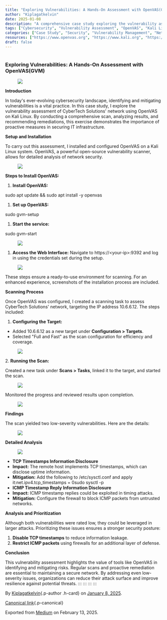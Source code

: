 ```yaml
---
title: "Exploring Vulnerabilities: A Hands-On Assessment with OpenVAS(GVM)"
author: "Kiplagatkelvin"
date: 2025-01-08
description: "A comprehensive case study exploring the vulnerability assessment of CyberTech Solutions’ network using OpenVAS on Kali Linux."
tags: ["Cybersecurity", "Vulnerability Assessment", "OpenVAS", "Kali Linux", "Network Security", "Penetration Testing", "Threat Intelligence"]
categories: ["Case Study", "Security", "Vulnerability Management", "Network Security", "Penetration Testing"]
resources: ["https://www.openvas.org", "https://www.kali.org", "https://www.cybertechsolutions.com"]
draft: false
---
```



#
### Exploring Vulnerabilities: A Hands-On Assessment with OpenVAS(GVM) 

<figure id="5188" class="graf graf--figure graf-after--h3">
<img
src="https://cdn-images-1.medium.com/max/800/1*RoMzwk3AeZzbximpNs2XBg.png"
class="graf-image" data-image-id="1*RoMzwk3AeZzbximpNs2XBg.png"
data-width="665" data-height="439" data-is-featured="true" />
</figure>

**Introduction**

In today's ever-evolving cybersecurity landscape, identifying and
mitigating vulnerabilities is a vital practice. In this case study, I
explore the vulnerability assessment of CyberTech Solutions' network
using OpenVAS on Kali Linux. By conducting a comprehensive scan,
analyzing results, and recommending remediations, this exercise
demonstrates the importance of proactive measures in securing IT
infrastructure.

**Setup and Installation**

To carry out this assessment, I installed and configured OpenVAS on a
Kali Linux system. OpenVAS, a powerful open-source vulnerability
scanner, allows for detailed analysis of network security.

<figure id="150c" class="graf graf--figure graf-after--p">
<img
src="https://cdn-images-1.medium.com/max/800/1*PZL4LerH_8JvhyaTXwUySw.png"
class="graf-image" data-image-id="1*PZL4LerH_8JvhyaTXwUySw.png"
data-width="975" data-height="483" />
</figure>

**Steps to Install OpenVAS:**

1.  **Install OpenVAS:**

sudo apt update && sudo apt install -y openvas

1.  **Set up OpenVAS:**

sudo gvm-setup

1.  **Start the service:**

sudo gvm-start

<figure id="eb8b" class="graf graf--figure graf-after--p">
<img
src="https://cdn-images-1.medium.com/max/800/1*L7dFCA0A6XxAkvXvRT899Q.png"
class="graf-image" data-image-id="1*L7dFCA0A6XxAkvXvRT899Q.png"
data-width="1918" data-height="921" />
</figure>

1.  **Access the Web Interface:** Navigate to https://\<your-ip\>:9392
    and log in using the credentials set during the setup.

<figure id="762c" class="graf graf--figure graf-after--li">
<img
src="https://cdn-images-1.medium.com/max/800/1*ADnVCbUyVzo_yURKqAJP6g.png"
class="graf-image" data-image-id="1*ADnVCbUyVzo_yURKqAJP6g.png"
data-width="975" data-height="509" />
</figure>

These steps ensure a ready-to-use environment for scanning. For an
enhanced experience, screenshots of the installation process are
included.

**Scanning Process**

Once OpenVAS was configured, I created a scanning task to assess
CyberTech Solutions' network, targeting the IP address 10.6.6.12. The
steps included:

1.  **Configuring the Target:**

-   Added 10.6.6.12 as a new target under **Configuration \>
    Targets**.
-   Selected "Full and Fast" as the scan configuration for efficiency
    and coverage.

<figure id="42d1" class="graf graf--figure graf-after--li">
<img
src="https://cdn-images-1.medium.com/max/800/1*Iyhe6rNeBLzM4hTu0tuFww.png"
class="graf-image" data-image-id="1*Iyhe6rNeBLzM4hTu0tuFww.png"
data-width="975" data-height="387" />
</figure>

2\. **Running the Scan:**

Created a new task under **Scans \> Tasks**, linked it to the target,
and started the scan.

<figure id="c258" class="graf graf--figure graf-after--p">
<img
src="https://cdn-images-1.medium.com/max/800/1*_8eteu9pP3bXG3Z5MFiAMA.png"
class="graf-image" data-image-id="1*_8eteu9pP3bXG3Z5MFiAMA.png"
data-width="1915" data-height="874" />
</figure>

Monitored the progress and reviewed results upon completion.

<figure id="a099" class="graf graf--figure graf-after--p">
<img
src="https://cdn-images-1.medium.com/max/800/1*ZfHFa18vIb7wKgpaZarl9Q.png"
class="graf-image" data-image-id="1*ZfHFa18vIb7wKgpaZarl9Q.png"
data-width="975" data-height="505" />
</figure>

**Findings**

The scan yielded two low-severity vulnerabilities. Here are the details:

<figure id="9fe6" class="graf graf--figure graf-after--p">
<img
src="https://cdn-images-1.medium.com/max/800/1*AZK16IPA33CMgiDZ0cRjlg.png"
class="graf-image" data-image-id="1*AZK16IPA33CMgiDZ0cRjlg.png"
data-width="1029" data-height="250" />
</figure>

**Detailed Analysis**

<figure id="0ba5" class="graf graf--figure graf-after--p">
<img
src="https://cdn-images-1.medium.com/max/800/1*nOfNlRa_y3anl0TbvEgFMQ.png"
class="graf-image" data-image-id="1*nOfNlRa_y3anl0TbvEgFMQ.png"
data-width="975" data-height="546" />
</figure>

-   **TCP Timestamps Information Disclosure**
-   **Impact:** The remote host implements TCP timestamps, which can
    disclose uptime information.
-   **Mitigation:** Add the following to /etc/sysctl.conf and apply
    it:net.ipv4.tcp_timestamps = 0sudo sysctl -p
-   **ICMP Timestamp Reply Information Disclosure**
-   **Impact:** ICMP timestamp replies could be exploited in timing
    attacks.
-   **Mitigation:** Configure the firewall to block ICMP packets from
    untrusted networks.

**Analysis and Prioritization**

Although both vulnerabilities were rated low, they could be leveraged in
larger attacks. Prioritizing these issues ensures a stronger security
posture:

1.  **Disable TCP timestamps** to reduce information leakage.
2.  **Restrict ICMP packets** using firewalls for an additional layer
    of defense.

**Conclusion**

This vulnerability assessment highlights the value of tools like OpenVAS
in identifying and mitigating risks. Regular scans and proactive
remediation are essential to maintaining a secure network. By addressing
even low-severity issues, organizations can reduce their attack surface
and improve resilience against potential threats.
:::
:::
:::
:::

By [Kiplagatkelvin](https://medium.com/@kiplagatkelvin034){.p-author
.h-card} on [January 8, 2025](https://medium.com/p/4ceb3b3a5ed2).

[Canonical
link](https://medium.com/@kiplagatkelvin034/exploring-vulnerabilities-a-hands-on-assessment-with-openvas-gvm-4ceb3b3a5ed2){.p-canonical}

Exported from [Medium](https://medium.com) on February 13, 2025.
